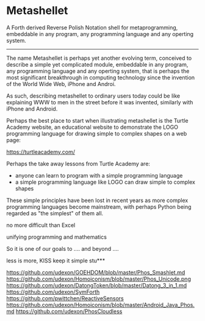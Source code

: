 # Metashellet
A Forth derived Reverse Polish Notation shell for metaprogramming, embeddable in any program, any programming language and any operting system.

<hr>

The name Metashellet is perhaps yet another evolving term, conceived to describe a simple yet complicated module, embeddable in any program, any programming language and any operting system, that is perhaps the most significant breakthrough in computing technology since the invention of the World Wide Web, iPhone and Androi.

As such, describing metashellet to ordinary users today could be like explaining WWW to men in the street before it was invented, similarly with iPhone and Android. 

Perhaps the best place to start when illustrating metashellet is the Turtle Academy website, an educational website to demonstrate the LOGO programming language for drawing simple to complex shapes on a web page:

https://turtleacademy.com/

Perhaps the take away lessons from Turtle Academy are:

- anyone can learn to program with a simple programming language
- a simple programming language like LOGO can draw simple to complex shapes

These simple principles have been lost in recent years as more complex programming languages become mainstream, with perhaps Python being regarded as "the simplest" of them all.

no more difficult than Excel

unifying programming and mathematics

So it is one of our goals to .... and beyond ....

less is more, KISS keep it simple stu***


https://github.com/udexon/GOEHDOM/blob/master/Phos_Smashlet.md
https://github.com/udexon/Homoiconism/blob/master/Phos_Unicode.png
https://github.com/udexon/DatongToken/blob/master/Datong_3_in_1.md
https://github.com/udexon/SymForth
https://github.com/pwittchen/ReactiveSensors
https://github.com/udexon/Homoiconism/blob/master/Android_Java_Phos.md
https://github.com/udexon/PhosCloudless 
